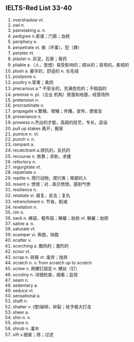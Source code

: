 ## IELTS-Red List 33-40

1. overshadow vt.
2. owl n.
3. painstaking a. n.
4. pedigree n.家谱；门第；血统
5. periphery n.
6. perpetrate vt. 做（坏事），犯（罪）
7. perplex vt.
8. plaster n. 灰泥，石膏；膏药
9. pliable a.（人，思想）易受影响的；顺从的；易弯的，柔韧的
10. plush a. 豪华的，舒适的 n. 长毛绒
11. postpone v.
12. poultry n.家禽；禽肉
13. precarious a.* 不安全的，充满危险的；不稳固的
14. premise n. pl.（企业 机构）房屋和地基，经营场所
15. pretension n.
16. procrastinate v.
17. propagate v.繁殖，增殖；传播，宣传，使普及
18. provenance n.
19. prowess n.杰出的才能，高超的技艺，专长，造诣
20. pull up stakes 离开，搬家
21. pumice n. vt.
22. punch v. n.
23. rampant a. 
24. recalcitrant a.顽抗的，反抗的
25. recourse n. 依靠；求助，求援
26. refectory n.
27. regurgitate vt. 
28. repatriate v.
29. reptile n. 爬行动物，爬行类；卑鄙的人
30. resent v. 愤恨；对...表示愤恨，感到气愤
31. resilience n.
32. retaliate vi. 报复，反击；复仇
33. retrenchment n. 节省，削减
34. revelation n.
35. rim n.
36. sack n. 麻袋，粗布袋；解雇；劫掠 vt. 解雇；劫掠
37. saline a. n.
38. saturate vt.
39. scamper vi. 奔跑，快跑
40. scatter v.
41. scorching a. 酷热的；激烈的
42. scour vt.
43. scrap n. 碎屑 vt. 废弃；抛弃
44. scratch n. v.   from scratch   up to scratch 
45. screw v. 用螺钉固定 n. 螺丝（钉）
46. scrutiny n. 详细检查，细看；监视
47. seam n.
48. sedentary a.
49. seduce vt.
50. sensational a.
51. shaft n.
52. shatter v. (使)破碎，碎裂；给予极大打击
53. sheer a.
54. shin n. v.
55. shore n.
56. shrub n. 灌木
57. sift v.细查；筛；过滤


